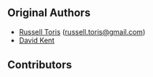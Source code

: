 Original Authors
----------------

 * [Russell Toris](https://github.com/rctoris/) (russell.toris@gmail.com)
 * [David Kent](davidkent@wpi.edu)

Contributors
------------
